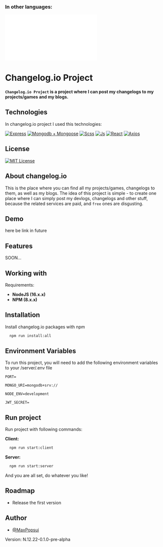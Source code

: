 ### In other languages: 
![UA](README.UA.md)

# Changelog.io Project

#### ```Changelog.io Project``` is a project where I can post my changelogs to my projects/games and my blogs.

## Technologies

In changelog.io project I used this technologies:

[![Express](https://img.shields.io/badge/-Express-292D3E?style=for-the-badge&logo=express)](https://expressjs.com/) 
[![Mongodb + Mongoose](https://img.shields.io/badge/-Mongodb%20+%20Mongoose-292D3E?style=for-the-badge&logo=mongodb)](https://mongoosejs.com/)
[![Scss](https://img.shields.io/badge/-SCSS-292D3E?style=for-the-badge&logo=SASS)](https://sass-lang.com/)
[![Js](https://img.shields.io/badge/-JavaScript-292D3E?style=for-the-badge&logo=JavaScript)](https://developer.mozilla.org/en-US/docs/Web/JavaScript)
[![React](https://img.shields.io/badge/react-292D3E?style=for-the-badge&logo=react)](https://reactjs.org/)
[![Axios](https://img.shields.io/badge/-Axios-292D3E?style=for-the-badge&logo=axios)](https://axios-http.com/)

## License

[![MIT License](https://img.shields.io/badge/License-MIT-green.svg)](https://choosealicense.com/licenses/mit/)
## About changelog.io

This is the place where you can find all my projects/games, changelogs to them, as well as my blogs. The idea of this project is simple - to create one place where I can simply post my devlogs, changelogs and other stuff, because the related services are paid, and ```free``` ones are disgusting.

## Demo

here be link in future


## Features
SOON...
<!-- - Light/dark mode toggle
- Live previews
- Fullscreen mode
- Cross platform -->


## Working with

Requirements:

* **NodeJS (16.x.x)**
* **NPM (8.x.x)**

## Installation


Install changelog.io packages with npm

```bash
  npm run install:all
```
## Environment Variables

To run this project, you will need to add the following environment variables to your /server/.env file

`PORT=`

`MONGO_URI=mongodb+srv://`

`NODE_ENV=development`

`JWT_SECRET=`
## Run project

Run project with following commands:

**Client:**
```bash
  npm run start:client
```

**Server:**
```bash
  npm run start:server
```

And you are all set, do whatever you like!
## Roadmap

- Release the first version


## Author

- [@MaxPopsui](https://www.github.com/MaxPopsuy)

Version: N.12.22-0.1.0-pre-alpha

